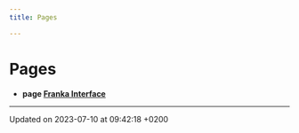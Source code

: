```yaml
---
title: Pages

---
```


# Pages




* **page [Franka Interface](Pages/)** 



-------------------------------

Updated on 2023-07-10 at 09:42:18 +0200
